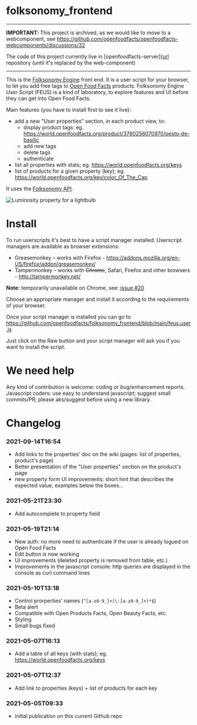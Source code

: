 # folksonomy_frontend

---

**IMPORTANT:** This project is archived, as we would like to move to a webcomponent, see https://github.com/openfoodfacts/openfoodfacts-webcomponents/discussions/32

The code of this project currently live in [openfoodfacts-server]([url](https://github.com/openfoodfacts/openfoodfacts-server) repository (until it's replaced by the web-component)

---

This is the [Folksonomy Engine](https://wiki.openfoodfacts.org/Folksonomy_Engine) front end. It is a user script for your browser, to let you add free tags to [Open Food Facts](https://world.openfoodfacts.org/)  products. Folksonomy Engine User Script (FEUS) is a kind of laboratory, to explore features and UI before they can get into Open Food Facts.

Main features (you have to install first to see it live):
* add a new "User properties" section, in each product view, to:
  * display product tags: eg. https://world.openfoodfacts.org/product/3760256070970/pesto-de-basilic
  * add new tags
  * delete tags
  * authenticate
* list all properties with stats; eg. https://world.openfoodfacts.org/keys
* list of products for a given property (key); eg. https://world.openfoodfacts.org/key/color_Of_The_Cap

It uses the [Folksonomy API](https://github.com/openfoodfacts/folksonomy_api).

![Luminosity property for a lightbulb](https://user-images.githubusercontent.com/1689815/117824899-23670480-b26f-11eb-81bc-430f0ff1831d.png)


# Install
To run userscripts it's best to have a script manager installed. Userscript managers are available as browser extensions:

* Greasemonkey  – works with Firefox - https://addons.mozilla.org/en-US/firefox/addon/greasemonkey/
* Tampermonkey  – works with ~~Chrome~~, Safari, Firefox and other browsers - http://tampermonkey.net/

**Note:** temporarily unavailable on Chrome, see: [issue #20](https://github.com/openfoodfacts/folksonomy_frontend/issues/20)

Choose an appropriate manager and install it according to the requirements of your browser.

Once your script manager is installed you can go to https://github.com/openfoodfacts/folksonomy_frontend/blob/main/feus.user.js

Just click on the Raw button and your script manager will ask you if you want to install the script.

# We need help
Any kind of contribution is welcome: coding or bug/enhancement reports.
Javascript coders: use easy to understand javascript; suggest small commits/PR; please aks/suggest before using a new library.

# Changelog
### 2021-09-14T16:54
* Add links to the properties' doc on the wiki (pages: list of properties, product's page)
* Better presentation of the "User properties" section on the product's page
* new property form UI improvements: short hint that describes the expected value, examples below the boxes...
### 2021-05-21T23:30
* Add autocomplete to property field
### 2021-05-19T21:14
* New auth: no more need to authenticate if the user is already logued on Open Food Facts
* Edit button is now working
* UI improvements (deleted property is removed from table, etc.)
* Improvements in the javascript console: http queries are displayed in the console as curl command lines
### 2021-05-10T13:18
* Control prorperties' names (`^[a-z0-9_]+(\:[a-z0-9_]+)*$`)
* Beta alert
* Compatible with Open Products Facts, Open Beauty Facts, etc.
* Styling
* Small bugs fixed
### 2021-05-07T16:13
* Add a table of all keys (with stats); eg. https://world.openfoodfacts.org/keys
### 2021-05-07T12:37
* Add link to properties (keys) + list of products for each key
### 2021-05-05T09:33
* initial publication on this current Github repo
